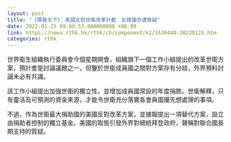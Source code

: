 ```yaml
---
layout: post
title: "《環看天下》：美國反對世衛改革計劃　反建議亦遭質疑"
date: 2022-01-25 09:09:53.000000000 +08:00
link: https://news.rthk.hk/rthk/ch/component/k2/1630440-20220125.htm
categories: rthk
---
```


世界衛生組織執行委員會今個星期開會，組織旗下一個工作小組提出的改革世衛方案，預計會是討論議題之一，但鑒於世衛成員國之間對方案存有分歧，外界預料討論未必有共識。

該工作小組提出加強世衛的獨立性，並增加成員國常設的年度捐款。世衛解釋，只有靈活及可預測的資金來源，才能令世衛充分落實各會員國優先想處理的事項。

不過，作為世衛最大捐助國的美國反對改革方案，並據報提出一項替代方案，設立由捐助者控制的獨立基金。美國的取態引發外界對總統拜登政府，聲稱對聯合國長期支持的質疑。
